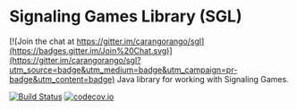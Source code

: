 # Signaling Games Library (SGL)

[![Join the chat at https://gitter.im/carangorango/sgl](https://badges.gitter.im/Join%20Chat.svg)](https://gitter.im/carangorango/sgl?utm_source=badge&utm_medium=badge&utm_campaign=pr-badge&utm_content=badge)
Java library for working with Signaling Games.

[![Build Status](https://travis-ci.org/carangorango/sgl.svg?branch=master)](https://travis-ci.org/carangorango/sgl) [![codecov.io](https://codecov.io/github/carangorango/sgl/coverage.svg?branch=master)](https://codecov.io/github/carangorango/sgl?branch=master)
